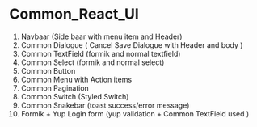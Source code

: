 # Common_React_UI

1) Navbaar (Side baar with menu item and Header)
2) Common Dialogue ( Cancel Save Dialogue with Header and body )
3) Common TextField (formik and normal textfield)
4) Common Select (formik and normal select)
5) Common Button
6) Common Menu with Action items
7) Common Pagination
8) Common Switch (Styled Switch)
9) Common Snakebar (toast success/error message)
10) Formik + Yup Login form (yup validation + Common TextField used )
